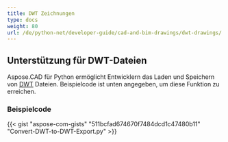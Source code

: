 ```yaml
---
title: DWT Zeichnungen
type: docs
weight: 80
url: /de/python-net/developer-guide/cad-and-bim-drawings/dwt-drawings/
---
```


## **Unterstützung für DWT-Dateien**

Aspose.CAD für Python ermöglicht Entwicklern das Laden und Speichern von [DWT](https://docs.fileformat.com/cad/dwt/) Dateien. Beispielcode ist unten angegeben, um diese Funktion zu erreichen.

### Beispielcode

{{< gist "aspose-com-gists" "511bcfad674670f7484dcd1c47480b11" "Convert-DWT-to-DWT-Export.py" >}}
